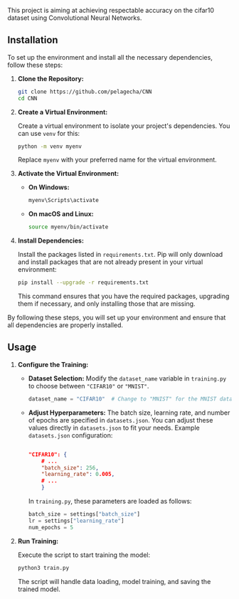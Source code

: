 This project is aiming at achieving respectable accuracy on the cifar10 dataset using Convolutional Neural Networks.

## Installation

To set up the environment and install all the necessary dependencies, follow these steps:

1. **Clone the Repository:**

    ```sh
    git clone https://github.com/pelagecha/CNN
    cd CNN
    ```

2. **Create a Virtual Environment:**

    Create a virtual environment to isolate your project's dependencies. You can use `venv` for this:

    ```sh
    python -m venv myenv
    ```

    Replace `myenv` with your preferred name for the virtual environment.

3. **Activate the Virtual Environment:**

    - **On Windows:**

        ```sh
        myenv\Scripts\activate
        ```

    - **On macOS and Linux:**

        ```sh
        source myenv/bin/activate
        ```

4. **Install Dependencies:**

    Install the packages listed in `requirements.txt`. Pip will only download and install packages that are not already present in your virtual environment:

    ```sh
    pip install --upgrade -r requirements.txt
    ```

    This command ensures that you have the required packages, upgrading them if necessary, and only installing those that are missing.

By following these steps, you will set up your environment and ensure that all dependencies are properly installed.

## Usage

1. **Configure the Training:**

    - **Dataset Selection:** Modify the `dataset_name` variable in `training.py` to choose between `"CIFAR10"` or `"MNIST"`.

        ```python
        dataset_name = "CIFAR10"  # Change to "MNIST" for the MNIST dataset
        ```

    - **Adjust Hyperparameters:** The batch size, learning rate, and number of epochs are specified in `datasets.json`. You can adjust these values directly in `datasets.json` to fit your needs. Example `datasets.json` configuration:

        ```json

        "CIFAR10": {
            # ...
            "batch_size": 256,
            "learning_rate": 0.005,
            # ...
            }
        ```

        In `training.py`, these parameters are loaded as follows:

        ```python
        batch_size = settings["batch_size"]
        lr = settings["learning_rate"]
        num_epochs = 5
        ```

2. **Run Training:**

    Execute the script to start training the model:

    ```sh
    python3 train.py
    ```

    The script will handle data loading, model training, and saving the trained model.
